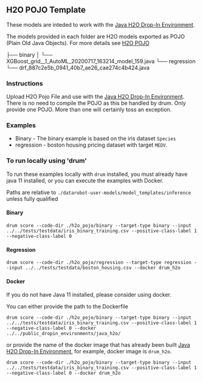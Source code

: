 ## H2O POJO Template

These models are inteded to work with the [Java H2O Drop-In Environment](../../public_dropin_environments/java_h2o/).

The models provided in each folder are H2O models exported as POJO (Plain Old Java Objects).  For more details see [H2O POJO](http://docs.h2o.ai/h2o/latest-stable/h2o-docs/productionizing.html)

├── binary
│   └── XGBoost_grid__1_AutoML_20200717_163214_model_159.java
└── regression
    └── drf_887c2e5b_0941_40b7_ae26_cae274c4b424.java


### Instructions

Upload H2O Pojo File and use with the [Java H2O Drop-In Environment](../../public_dropin_environments/java_h2o/).  There is no need to compile the POJO as this be handled by drum.  Only provide one POJO.  More than one will certainly toss an exception.  

### Examples

* Binary - The binary example is based on the iris dataset `Species`
* regression - boston housing pricing dataset with target `MEDV`. 

### To run locally using 'drum'

To run these examples locally with `drum` installed, you must already have java 11 installed, or you can execute the examples with Docker.  

Paths are relative to `./datarobot-user-models/model_templates/inference` unless fully qualified

#### Binary 

`drum score --code-dir ./h2o_pojo/binary --target-type binary --input ../../tests/testdata/iris_binary_training.csv --positive-class-label 1 --negative-class-label 0`

#### Regression 

`drum score --code-dir ./h2o_pojo/regression --target-type regression --input ../../tests/testdata/boston_housing.csv --docker drum_h2o`

#### Docker

If you do not have Java 11 installed, please consider using docker.  

You can either provide the path to the Dockerfile

`drum score --code-dir ./h2o_pojo/binary --target-type binary --input ../../tests/testdata/iris_binary_training.csv --positive-class-label 1 --negative-class-label 0 --docker ../../public_dropin_environments/java_h2o/`

or provide the name of the docker image that has already been built [Java H2O Drop-In Environment](../../public_dropin_environments/java_h2o/), for example, docker image is `drum_h2o`.

`drum score --code-dir ./h2o_pojo/binary --target-type binary --input ../../tests/testdata/iris_binary_training.csv --positive-class-label 1 --negative-class-label 0 --docker drum_h2o`
